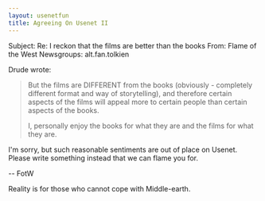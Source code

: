 ```yaml
---
layout: usenetfun
title: Agreeing On Usenet II
---
```



 Subject: Re: I reckon that the films are better than the books 
From: Flame of the West
Newsgroups: alt.fan.tolkien

Drude wrote:

> But the films are DIFFERENT from the books (obviously - completely 
> different format and way of storytelling), and therefore certain aspects 
> of the films will appeal more to certain people than certain aspects of 
> the books.
> 
> I, personally enjoy the books for what they are and the films for what 
> they are.

I'm sorry, but such reasonable sentiments are out of
place on Usenet.  Please write something instead that
we can flame you for.


-- FotW

Reality is for those who cannot cope with Middle-earth.


   